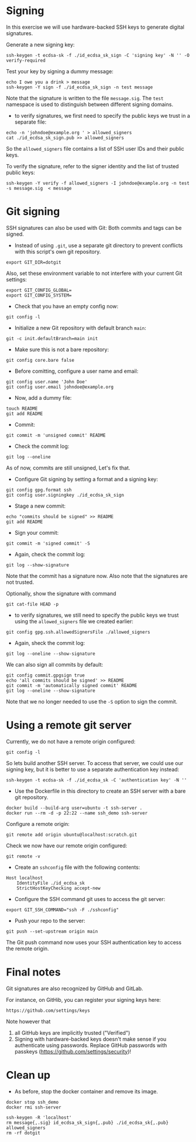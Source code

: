 # Signing

In this exercise we will use hardware-backed SSH keys to generate digital signatures.

Generate a new signing key:

```
ssh-keygen -t ecdsa-sk -f ./id_ecdsa_sk_sign -C 'signing key' -N '' -O verify-required
```

Test your key by signing a dummy message:

```
echo I owe you a drink > message
ssh-keygen -Y sign -f ./id_ecdsa_sk_sign -n test message
```

Note that the signature is written to the file `message.sig`.
The `test` namespace is used to distinguish between different signing domains.

- to verify signatures, we first need to specify the public keys we trust in a separate file:

```
echo -n 'johndoe@example.org ' > allowed_signers
cat ./id_ecdsa_sk_sign.pub >> allowed_signers
```

So the `allowed_signers` file contains a list of SSH user IDs and their public keys.

To verify the signature, refer to the signer identity and the list of trusted public keys:

```
ssh-keygen -Y verify -f allowed_signers -I johndoe@example.org -n test -s message.sig  < message
```

# Git signing

SSH signatures can also be used with Git: Both commits and tags can be signed.

- Instead of using `.git`, use a separate git directory to prevent conflicts with this script's own git repository.

```
export GIT_DIR=dotgit
```

Also, set these environment variable to not interfere with your current Git settings:
```
export GIT_CONFIG_GLOBAL=
export GIT_CONFIG_SYSTEM=
```

- Check that you have an empty config now:

```
git config -l
```

- Initialize a new Git repository with default branch `main`:

```
git -c init.defaultBranch=main init
```

- Make sure this is not a bare repository:

```
git config core.bare false
```

- Before comitting, configure a user name and email:

```
git config user.name 'John Doe'
git config user.email johndoe@example.org
```

- Now, add a dummy file:
```
touch README
git add README
```

- Commit:

```
git commit -m 'unsigned commit' README
```

- Check the commit log:

```
git log --oneline
```

As of now, commits are still unsigned, Let's fix that.

- Configure Git signing by setting a format and a signing key:

```
git config gpg.format ssh
git config user.signingkey ./id_ecdsa_sk_sign
```

- Stage a new commit:

```
echo "commits should be signed" >> README
git add README
```

- Sign your commit:

```
git commit -m 'signed commit' -S
```

- Again, check the commit log:

```
git log --show-signature
```

Note that the commit has a signature now.
Also note that the signatures are not trusted.

Optionally, show the signature with command

```
git cat-file HEAD -p
```

- to verify signatures, we still need to specify the public keys we trust using the `allowed_signers` file we created earlier:

```
git config gpg.ssh.allowedSignersFile ./allowed_signers
```

- Again, sheck the commit log:

```
git log --oneline --show-signature
```

We can also sign all commits by default:

```
git config commit.gpgsign true
echo 'all commits should be signed' >> README
git commit -m 'automatically signed commit' README
git log --oneline --show-signature
```

Note that we no longer needed to use the `-S` option to sign the commit.

# Using a remote git server

Currently, we do not have a remote origin configured:
```
git config -l
```

So lets build another SSH server. To access that server, we could use our signing key, but it is better to use a separate authentication key instead:
```
ssh-keygen -t ecdsa-sk -f ./id_ecdsa_sk -C 'authentication key' -N ''
```

- Use the Dockerfile in this directory to create an SSH server with a bare git repository.

```
docker build --build-arg user=ubuntu -t ssh-server .
docker run --rm -d -p 22:22 --name ssh_demo ssh-server
```

Configure a remote origin:
```
git remote add origin ubuntu@localhost:scratch.git
```

Check we now have our remote origin configured:
```
git remote -v
```

- Create an `sshconfig` file with the following contents:
```
Host localhost
    IdentityFile ./id_ecdsa_sk
    StrictHostKeyChecking accept-new
```

- Configure the SSH command git uses to access the git server:

```
export GIT_SSH_COMMAND="ssh -F ./sshconfig"
```

- Push your repo to the server:

```
git push --set-upstream origin main
```

The Git push command now uses your SSH authentication key to access the remote origin.

# Final notes

Git signatures are also recognized by GitHub and GitLab.

For instance, on GitHib, you can register your signing keys here:

```
https://github.com/settings/keys
```

Note however that

1. all GitHub keys are implicitly trusted ("Verified")
2. Signing with hardware-backed keys doesn't make sense if you authenticate using passwords. Replace GitHub passwords with passkeys (https://github.com/settings/security)!


# Clean up

- As before, stop the docker container and remove its image.

```
docker stop ssh_demo
docker rmi ssh-server

ssh-keygen -R 'localhost'
rm message{,.sig} id_ecdsa_sk_sign{,.pub} ./id_ecdsa_sk{,.pub} allowed_signers
rm -rf dotgit
```
